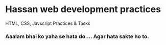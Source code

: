 # Hassan web development practices
 HTML, CSS, Javscript Practices & Tasks

### Aaalam bhai ko yaha se hata do.... Agar hata sakte ho to.